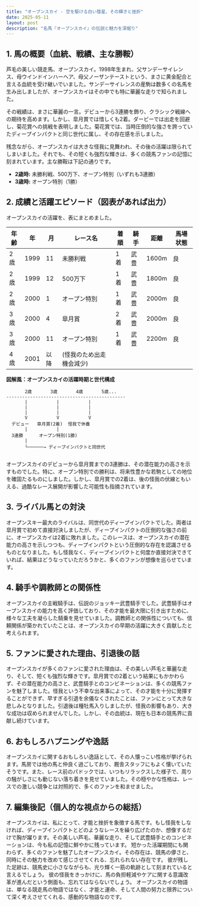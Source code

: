 ```yaml
---
title: "オープンスカイ - 空を駆ける白い彗星、その輝きと挫折"
date: 2025-05-11
layout: post
description: "名馬『オープンスカイ』の伝説と魅力を深堀り"
---
```


## 1. 馬の概要（血統、戦績、主な勝鞍）

芦毛の美しい競走馬、オープンスカイ。1998年生まれ、父サンデーサイレンス、母ウインドインハーヘア、母父ノーザンテーストという、まさに黄金配合と言える血統を受け継いでいました。サンデーサイレンスの産駒は数多くの名馬を生み出しましたが、オープンスカイはその中でも特に華麗な走りで知られました。

その戦績は、まさに華麗の一言。デビューから3連勝を飾り、クラシック戦線への期待を高めます。しかし、皐月賞では惜しくも2着。ダービーでは出走を回避し、菊花賞への挑戦を表明しました。菊花賞では、当時圧倒的な強さを誇っていたディープインパクトと同じ世代に属し、その存在感を示しました。

残念ながら、オープンスカイは大きな怪我に見舞われ、その後の活躍は限られてしまいました。それでも、その短くも強烈な輝きは、多くの競馬ファンの記憶に刻まれています。主な勝鞍は下記の通りです。

* **2歳時:**  未勝利戦、500万下、オープン特別（いずれも3連勝）
* **3歳時:**  オープン特別（1勝）


## 2. 成績と活躍エピソード（図表があれば出力）

オープンスカイの活躍を、表にまとめました。

| 年齢 | 年 | 月 | レース名 | 着順 | 騎手 | 距離 | 馬場状態 |
|---|---|---|---|---|---|---|---|
| 2歳 | 1999 | 11 | 未勝利戦 | 1着 | 武豊 | 1600m | 良 |
| 2歳 | 1999 | 12 | 500万下 | 1着 | 武豊 | 1800m | 良 |
| 2歳 | 2000 | 1 | オープン特別 | 1着 | 武豊 | 2000m | 良 |
| 3歳 | 2000 | 4 | 皐月賞 | 2着 | 武豊 | 2000m | 良 |
| 3歳 | 2000 | 11 | オープン特別 | 1着 | 武豊 | 2200m | 良 |
| 4歳 | 2001 | 以降 |  (怪我のため出走機会減少) |  |  |  |  |


**図解風：オープンスカイの活躍時期と世代構成**

```
       2歳       3歳       4歳       5歳...
---------------------------------------------
       |           |           |
       |           |           |
       |           |           |
       V           V           V
  デビュー   皐月賞(2着)  怪我で休養
       |           |
  3連勝      オープン特別(1勝)
       |
       └──────→ ディープインパクトと同世代


```

オープンスカイのデビューから皐月賞までの3連勝は、その潜在能力の高さを示すものでした。特に、オープン特別での勝利は、将来性豊かな若駒としての地位を確固たるものにしました。しかし、皐月賞での2着は、後の怪我の伏線ともいえる、過酷なレース展開が影響した可能性も指摘されています。


## 3. ライバル馬との対決

オープンスキー最大のライバルは、同世代のディープインパクトでした。両者は皐月賞で初めて直接対決しましたが、ディープインパクトの圧倒的な強さの前に、オープンスカイは2着に敗れました。このレースは、オープンスカイの潜在能力の高さを示しつつも、ディープインパクトという圧倒的な存在を認識させるものとなりました。もし怪我なく、ディープインパクトと何度か直接対決できていれば、結果はどうなっていただろうかと、多くのファンが想像を巡らせています。


## 4. 騎手や調教師との関係性

オープンスカイの主戦騎手は、伝説のジョッキー武豊騎手でした。武豊騎手はオープンスカイの能力を高く評価しており、その才能を最大限に引き出すために、様々な工夫を凝らした騎乗を見せていました。調教師との関係性についても、信頼関係が築かれていたことは、オープンスカイの早期の活躍に大きく貢献したと考えられます。


## 5. ファンに愛された理由、引退後の話

オープンスカイが多くのファンに愛された理由は、その美しい芦毛と華麗な走り、そして、短くも強烈な輝きです。皐月賞での2着という結果にもかかわらず、その潜在能力の高さと、武豊騎手とのコンビネーションは、多くの競馬ファンを魅了しました。怪我という不幸な出来事によって、その才能を十分に発揮することができず、早すぎる引退を余儀なくされたことは、ファンにとって大きな悲しみとなりました。引退後は種牡馬入りしましたが、怪我の影響もあり、大きな成功は収められませんでした。しかし、その血統は、現在も日本の競馬界に貢献し続けています。


## 6. おもしろハプニングや逸話

オープンスカイに関するおもしろい逸話として、その人懐っこい性格が挙げられます。馬房では他の馬と仲良く過ごしており、厩舎スタッフにもよく懐いていたそうです。また、レース前のパドックでは、いつもリラックスした様子で、周りの騒がしさにも動じない落ち着きを見せていました。その穏やかな性格は、レースでの激しい競争とは対照的で、多くのファンを和ませました。


## 7. 編集後記（個人的な視点からの総括）

オープンスカイは、私にとって、才能と挫折を象徴する馬です。もし怪我をしなければ、ディープインパクトとどのようなレースを繰り広げたのか、想像するだけで胸が躍ります。その美しい芦毛、華麗な走り、そして武豊騎手とのコンビネーションは、今も私の記憶に鮮やかに残っています。  短かった活躍期間にも関わらず、多くのファンを魅了したオープンスカイ。その存在は、競馬の儚さと、同時にその魅力を改めて感じさせてくれる、忘れられない存在です。  彼が残した足跡は、競馬史に小さなながらも、光り輝く一筋の軌跡として刻まれていると言えるでしょう。  彼の怪我をきっかけに、馬の負担軽減やケアに関する意識改革が進んだという側面も、忘れてはならないでしょう。  オープンスカイの物語は、単なる競走馬の物語ではなく、才能と運命、そして人間の努力と限界について深く考えさせてくれる、感動的な物語なのです。

